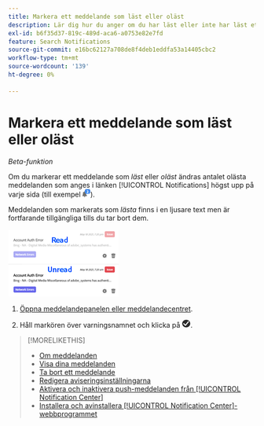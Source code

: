 ```yaml
---
title: Markera ett meddelande som läst eller oläst
description: Lär dig hur du anger om du har läst eller inte har läst ett meddelande.
exl-id: b6f35d37-819c-489d-aca6-a0753e82e7fd
feature: Search Notifications
source-git-commit: e16bc62127a708de8f4deb1eddfa53a14405cbc2
workflow-type: tm+mt
source-wordcount: '139'
ht-degree: 0%

---
```


# Markera ett meddelande som läst eller oläst

*Beta-funktion*

Om du markerar ett meddelande som *läst* eller *oläst* ändras antalet olästa meddelanden som anges i länken [!UICONTROL Notifications] högst upp på varje sida (till exempel ![meddelandeikonen med oläst meddelanderäknare](/help/search-social-commerce/assets/notifications-unread.png "Meddelandeikonen med oläst meddelanderäknare")).

Meddelanden som markerats som *lästa* finns i en ljusare text men är fortfarande tillgängliga tills du tar bort dem.

![Meddelanden för läsning och oläst](/help/search-social-commerce/assets/notifications-read-vs-unread.png "Meddelanden för läsning och oläst")

1. [Öppna meddelandepanelen eller meddelandecentret](notification-view.md).

1. Håll markören över varningsnamnet och klicka på ![Markera som läst eller oläst](/help/search-social-commerce/assets/notifications-read-unread.png "Markera som läst eller oläst").

>[!MORELIKETHIS]
>
>* [Om meddelanden](/help/search-social-commerce/notifications/notification-about.md)
>* [Visa dina meddelanden](notification-view.md)
>* [Ta bort ett meddelande](notification-delete.md)
>* [Redigera aviseringsinställningarna](notification-edit.md)
>* [Aktivera och inaktivera push-meddelanden från [!UICONTROL Notification Center]](notifications-push-enable-disable.md)
>* [Installera och avinstallera [!UICONTROL Notification Center]-webbprogrammet](notification-app-install-uninstall.md)
